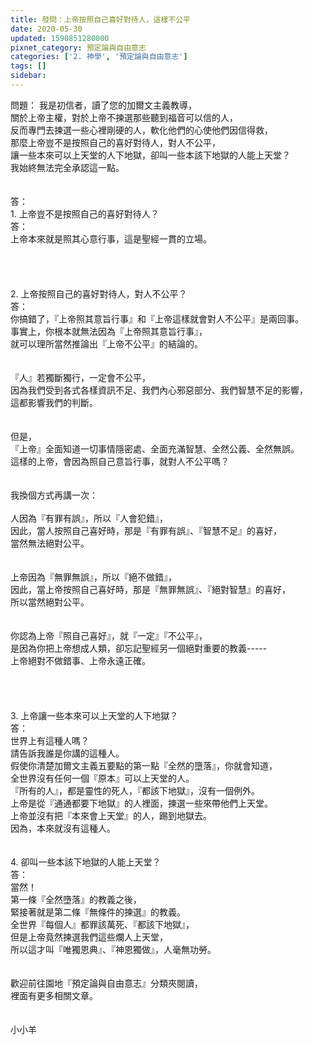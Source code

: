 ```yaml
---
title: 發問：上帝按照自己喜好對待人，這樣不公平
date: 2020-05-30
updated: 1590851280000
pixnet_category: 預定論與自由意志
categories: ['2. 神學', '預定論與自由意志']
tags: []
sidebar: 
---
```


<div>問題： 我是初信者，讀了您的加爾文主義教導，</div>
<div>關於上帝主權，對於上帝不揀選那些聽到福音可以信的人，</div>
<div>反而專門去揀選一些心裡剛硬的人，軟化他們的心使他們因信得救，</div>
<div>那麼上帝豈不是按照自己的喜好對待人，對人不公平，</div>
<div>讓一些本來可以上天堂的人下地獄，卻叫一些本該下地獄的人能上天堂？</div>
<div>我始終無法完全承認這一點。</div>
<div> </div>
<div> </div>
<div>答：</div>
<div>1.<span style="white-space:pre"> </span>上帝豈不是按照自己的喜好對待人？</div>
<div>答：</div>
<div>上帝本來就是照其心意行事，這是聖經一貫的立場。</div>
<div> </div>
<div> </div>
<div> </div>
<div> </div>
<div>2.<span style="white-space:pre"> </span>上帝按照自己的喜好對待人，對人不公平？</div>
<div>答：</div>
<div>你搞錯了，『上帝照其意旨行事』和『上帝這樣就會對人不公平』是兩回事。</div>
<div>事實上，你根本就無法因為『上帝照其意旨行事』，</div>
<div>就可以理所當然推論出『上帝不公平』的結論的。</div>
<div> </div>
<div> </div>
<div>『人』若獨斷獨行，一定會不公平，</div>
<div>因為我們受到各式各樣資訊不足、我們內心邪惡部分、我們智慧不足的影響，</div>
<div>這都影響我們的判斷。</div>
<div> </div>
<div> </div>
<div>但是，</div>
<div>『上帝』全面知道一切事情隱密處、全面充滿智慧、全然公義、全然無誤。</div>
<div>這樣的上帝，會因為照自己意旨行事，就對人不公平嗎？</div>
<div> </div>
<div> </div>
<div>我換個方式再講一次：</div>
<div> </div>
<div>人因為『有罪有誤』，所以『人會犯錯』，</div>
<div>因此，當人按照自己喜好時，那是『有罪有誤』、『智慧不足』的喜好，</div>
<div>當然無法絕對公平。</div>
<div> </div>
<div> </div>
<div>上帝因為『無罪無誤』，所以『絕不做錯』，</div>
<div>因此，當上帝按照自己喜好時，那是『無罪無誤』、『絕對智慧』的喜好，</div>
<div>所以當然絕對公平。</div>
<div> </div>
<div> </div>
<div>你認為上帝『照自己喜好』，就『一定』『不公平』，</div>
<div>是因為你把上帝想成人類，卻忘記聖經另一個絕對重要的教義-----</div>
<div>上帝絕對不做錯事、上帝永遠正確。</div>
<div> </div>
<div> </div>
<div> </div>
<div> </div>
<div>3.<span style="white-space:pre"> </span>上帝讓一些本來可以上天堂的人下地獄？</div>
<div>答：</div>
<div>世界上有這種人嗎？</div>
<div>請告訴我誰是你講的這種人。</div>
<div>假使你清楚加爾文主義五要點的第一點『全然的墮落』，你就會知道，</div>
<div>全世界沒有任何一個『原本』可以上天堂的人。</div>
<div>『所有的人』，都是靈性的死人，『都該下地獄』，沒有一個例外。</div>
<div>上帝是從『通通都要下地獄』的人裡面，揀選一些來帶他們上天堂。</div>
<div>上帝並沒有把『本來會上天堂』的人，踢到地獄去。</div>
<div>因為，本來就沒有這種人。</div>
<div> </div>
<div> </div>
<div>4.<span style="white-space:pre"> </span>卻叫一些本該下地獄的人能上天堂？</div>
<div>答：</div>
<div>當然！</div>
<div>第一條『全然墮落』的教義之後，</div>
<div>緊接著就是第二條『無條件的揀選』的教義。</div>
<div>全世界『每個人』都罪該萬死、『都該下地獄』，</div>
<div>但是上帝竟然揀選我們這些爛人上天堂，</div>
<div>所以這才叫『唯獨恩典』、『神恩獨做』，人毫無功勞。</div>
<div> </div>
<div> </div>
<div>歡迎前往園地『預定論與自由意志』分類夾閱讀，</div>
<div>裡面有更多相關文章。</div>
<div> </div>
<div> </div>
<div>小小羊</div>
<div> </div>
<div> </div>
<div> </div>
